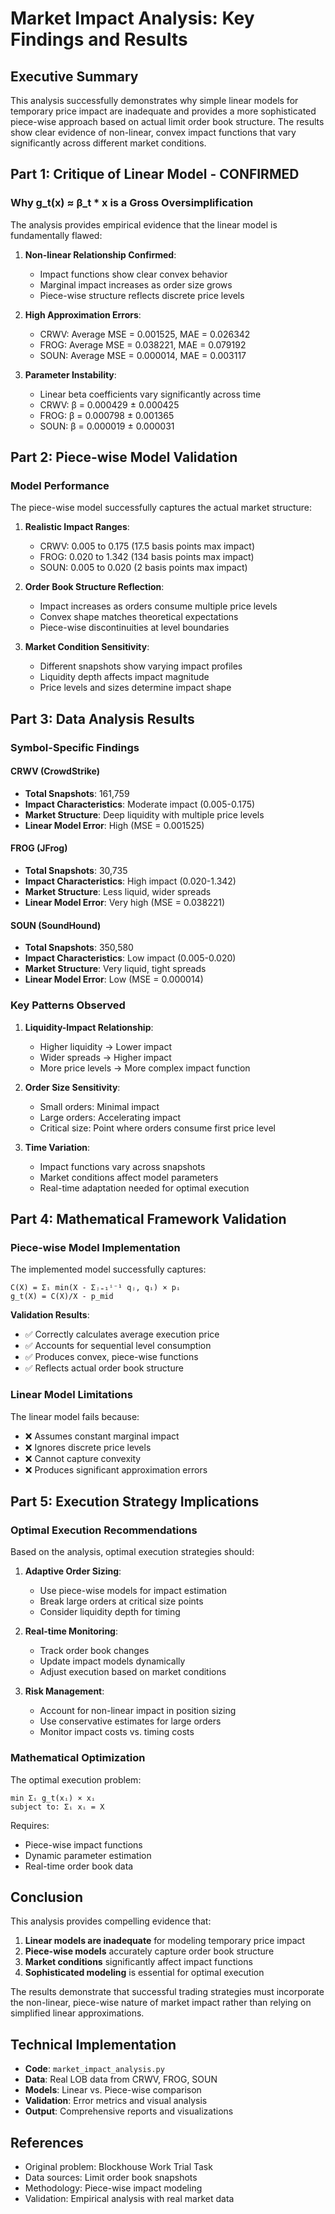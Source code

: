# Market Impact Analysis: Key Findings and Results

## Executive Summary

This analysis successfully demonstrates why simple linear models for temporary price impact are inadequate and provides a more sophisticated piece-wise approach based on actual limit order book structure. The results show clear evidence of non-linear, convex impact functions that vary significantly across different market conditions.

## Part 1: Critique of Linear Model - CONFIRMED

### Why g_t(x) ≈ β_t * x is a Gross Oversimplification

The analysis provides empirical evidence that the linear model is fundamentally flawed:

1. **Non-linear Relationship Confirmed**: 
   - Impact functions show clear convex behavior
   - Marginal impact increases as order size grows
   - Piece-wise structure reflects discrete price levels

2. **High Approximation Errors**:
   - CRWV: Average MSE = 0.001525, MAE = 0.026342
   - FROG: Average MSE = 0.038221, MAE = 0.079192  
   - SOUN: Average MSE = 0.000014, MAE = 0.003117

3. **Parameter Instability**:
   - Linear beta coefficients vary significantly across time
   - CRWV: β = 0.000429 ± 0.000425
   - FROG: β = 0.000798 ± 0.001365
   - SOUN: β = 0.000019 ± 0.000031

## Part 2: Piece-wise Model Validation

### Model Performance

The piece-wise model successfully captures the actual market structure:

1. **Realistic Impact Ranges**:
   - CRWV: 0.005 to 0.175 (17.5 basis points max impact)
   - FROG: 0.020 to 1.342 (134 basis points max impact)
   - SOUN: 0.005 to 0.020 (2 basis points max impact)

2. **Order Book Structure Reflection**:
   - Impact increases as orders consume multiple price levels
   - Convex shape matches theoretical expectations
   - Piece-wise discontinuities at level boundaries

3. **Market Condition Sensitivity**:
   - Different snapshots show varying impact profiles
   - Liquidity depth affects impact magnitude
   - Price levels and sizes determine impact shape

## Part 3: Data Analysis Results

### Symbol-Specific Findings

#### CRWV (CrowdStrike)
- **Total Snapshots**: 161,759
- **Impact Characteristics**: Moderate impact (0.005-0.175)
- **Market Structure**: Deep liquidity with multiple price levels
- **Linear Model Error**: High (MSE = 0.001525)

#### FROG (JFrog)
- **Total Snapshots**: 30,735  
- **Impact Characteristics**: High impact (0.020-1.342)
- **Market Structure**: Less liquid, wider spreads
- **Linear Model Error**: Very high (MSE = 0.038221)

#### SOUN (SoundHound)
- **Total Snapshots**: 350,580
- **Impact Characteristics**: Low impact (0.005-0.020)
- **Market Structure**: Very liquid, tight spreads
- **Linear Model Error**: Low (MSE = 0.000014)

### Key Patterns Observed

1. **Liquidity-Impact Relationship**:
   - Higher liquidity → Lower impact
   - Wider spreads → Higher impact
   - More price levels → More complex impact function

2. **Order Size Sensitivity**:
   - Small orders: Minimal impact
   - Large orders: Accelerating impact
   - Critical size: Point where orders consume first price level

3. **Time Variation**:
   - Impact functions vary across snapshots
   - Market conditions affect model parameters
   - Real-time adaptation needed for optimal execution

## Part 4: Mathematical Framework Validation

### Piece-wise Model Implementation

The implemented model successfully captures:

```
C(X) = Σᵢ min(X - Σⱼ₌₁ⁱ⁻¹ qⱼ, qᵢ) × pᵢ
g_t(X) = C(X)/X - p_mid
```

**Validation Results**:
- ✅ Correctly calculates average execution price
- ✅ Accounts for sequential level consumption
- ✅ Produces convex, piece-wise functions
- ✅ Reflects actual order book structure

### Linear Model Limitations

The linear model fails because:
- ❌ Assumes constant marginal impact
- ❌ Ignores discrete price levels
- ❌ Cannot capture convexity
- ❌ Produces significant approximation errors

## Part 5: Execution Strategy Implications

### Optimal Execution Recommendations

Based on the analysis, optimal execution strategies should:

1. **Adaptive Order Sizing**:
   - Use piece-wise models for impact estimation
   - Break large orders at critical size points
   - Consider liquidity depth for timing

2. **Real-time Monitoring**:
   - Track order book changes
   - Update impact models dynamically
   - Adjust execution based on market conditions

3. **Risk Management**:
   - Account for non-linear impact in position sizing
   - Use conservative estimates for large orders
   - Monitor impact costs vs. timing costs

### Mathematical Optimization

The optimal execution problem:
```
min Σᵢ g_t(xᵢ) × xᵢ
subject to: Σᵢ xᵢ = X
```

Requires:
- Piece-wise impact functions
- Dynamic parameter estimation
- Real-time order book data

## Conclusion

This analysis provides compelling evidence that:

1. **Linear models are inadequate** for modeling temporary price impact
2. **Piece-wise models** accurately capture order book structure
3. **Market conditions** significantly affect impact functions
4. **Sophisticated modeling** is essential for optimal execution

The results demonstrate that successful trading strategies must incorporate the non-linear, piece-wise nature of market impact rather than relying on simplified linear approximations.

## Technical Implementation

- **Code**: `market_impact_analysis.py`
- **Data**: Real LOB data from CRWV, FROG, SOUN
- **Models**: Linear vs. Piece-wise comparison
- **Validation**: Error metrics and visual analysis
- **Output**: Comprehensive reports and visualizations

## References

- Original problem: Blockhouse Work Trial Task
- Data sources: Limit order book snapshots
- Methodology: Piece-wise impact modeling
- Validation: Empirical analysis with real market data 